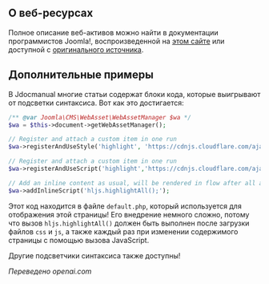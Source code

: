 <!-- Filename: J4.x:Web_Assets / Display title: Веб-активы -->

## О веб-ресурсах

Полное описание веб-активов можно найти в документации программистов Joomla!, воспроизведенной на [этом сайте](jdocmanual?article=docus/web-asset-manager/index) или доступной с [оригинального источника](https://manual.joomla.org/docs/general-concepts/web-asset-manager/).

## Дополнительные примеры

В Jdocmanual многие статьи содержат блоки кода, которые выигрывают от подсветки синтаксиса. Вот как это достигается:

```php
/** @var Joomla\CMS\WebAsset\WebAssetManager $wa */
$wa = $this->document->getWebAssetManager();

// Register and attach a custom item in one run
$wa->registerAndUseStyle('highlight', 'https://cdnjs.cloudflare.com/ajax/libs/highlight.js/11.9.0/styles/default.min.css', [], [], []);

// Register and attach a custom item in one run
$wa->registerAndUseScript('highlight','https://cdnjs.cloudflare.com/ajax/libs/highlight.js/11.9.0/highlight.min.js', [], [], ['core']);

// Add an inline content as usual, will be rendered in flow after all assets
$wa->addInlineScript('hljs.highlightAll();');
```

Этот код находится в файле `default.php`, который используется для отображения этой страницы! Его внедрение немного сложно, потому что вызов `hljs.highlightAll()` должен быть выполнен после загрузки файлов `css` и `js`, а также каждый раз при изменении содержимого страницы с помощью вызова JavaScript.

Другие подсветчики синтаксиса также доступны!

*Переведено openai.com*

